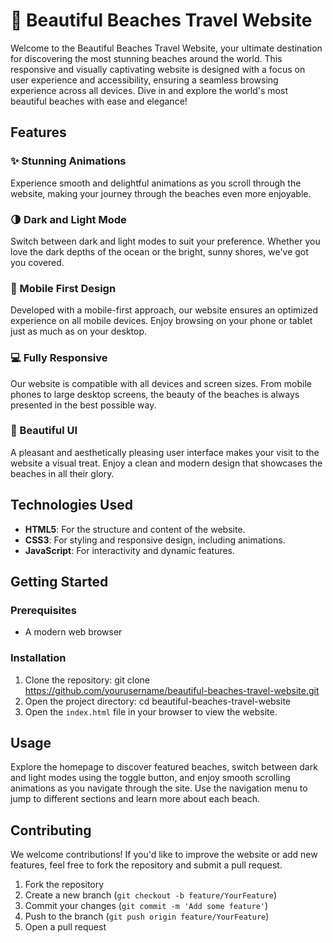 # 🌊 Beautiful Beaches Travel Website

Welcome to the Beautiful Beaches Travel Website, your ultimate destination for discovering the most stunning beaches around the world. This responsive and visually captivating website is designed with a focus on user experience and accessibility, ensuring a seamless browsing experience across all devices. Dive in and explore the world's most beautiful beaches with ease and elegance!

## Features

### ✨ Stunning Animations
Experience smooth and delightful animations as you scroll through the website, making your journey through the beaches even more enjoyable.

### 🌗 Dark and Light Mode
Switch between dark and light modes to suit your preference. Whether you love the dark depths of the ocean or the bright, sunny shores, we've got you covered.

### 📱 Mobile First Design
Developed with a mobile-first approach, our website ensures an optimized experience on all mobile devices. Enjoy browsing on your phone or tablet just as much as on your desktop.

### 💻 Fully Responsive
Our website is compatible with all devices and screen sizes. From mobile phones to large desktop screens, the beauty of the beaches is always presented in the best possible way.

### 🎨 Beautiful UI
A pleasant and aesthetically pleasing user interface makes your visit to the website a visual treat. Enjoy a clean and modern design that showcases the beaches in all their glory.

## Technologies Used

- **HTML5**: For the structure and content of the website.
- **CSS3**: For styling and responsive design, including animations.
- **JavaScript**: For interactivity and dynamic features.

## Getting Started

### Prerequisites
- A modern web browser

### Installation
1. Clone the repository: git clone https://github.com/yourusername/beautiful-beaches-travel-website.git
2. Open the project directory: cd beautiful-beaches-travel-website
3. Open the `index.html` file in your browser to view the website.

## Usage

Explore the homepage to discover featured beaches, switch between dark and light modes using the toggle button, and enjoy smooth scrolling animations as you navigate through the site. Use the navigation menu to jump to different sections and learn more about each beach.

## Contributing

We welcome contributions! If you'd like to improve the website or add new features, feel free to fork the repository and submit a pull request.

1. Fork the repository
2. Create a new branch (`git checkout -b feature/YourFeature`)
3. Commit your changes (`git commit -m 'Add some feature'`)
4. Push to the branch (`git push origin feature/YourFeature`)
5. Open a pull request
